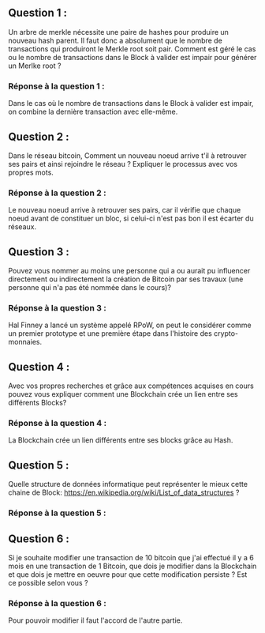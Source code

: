 ## Question 1 :
Un arbre de merkle nécessite une paire de hashes pour produire un nouveau hash parent. Il faut donc a absolument que le nombre de transactions qui produiront le Merkle root soit pair.
Comment est géré le cas ou le nombre de transactions dans le Block à valider est impair pour générer un Merlke root ?

### Réponse à la question 1 : 
Dans le cas où le nombre de transactions dans le Block à valider est impair, on combine la dernière transaction avec elle-même.

## Question 2 :
Dans le réseau bitcoin, Comment un nouveau noeud arrive t'il à retrouver ses pairs et ainsi rejoindre le réseau ? Expliquer le processus avec vos propres mots.

### Réponse à la question 2 :
Le nouveau noeud arrive à retrouver ses pairs, car il vérifie que chaque noeud avant de constituer un bloc, si celui-ci n'est pas bon il est écarter du réseaux.   

## Question 3 :
Pouvez vous nommer au moins une personne qui a ou aurait pu influencer directement ou indirectement la création de Bitcoin par ses travaux (une personne qui n'a pas été nommée dans le cours)?

### Réponse à la question 3 : 
Hal Finney a lancé un système appelé RPoW, on peut le considérer comme un premier prototype et une première étape dans l'histoire des crypto-monnaies.

## Question 4 : 
Avec vos propres recherches et grâce aux compétences acquises en cours pouvez vous expliquer comment une Blockchain crée un lien entre ses différents Blocks?

### Réponse à la question 4 : 
La Blockchain crée un lien différents entre ses blocks grâce au Hash.

## Question 5 :
Quelle structure de données informatique peut représenter le mieux cette chaine de Block: https://en.wikipedia.org/wiki/List_of_data_structures ?

### Réponse à la question 5 : 


## Question 6 : 
Si je souhaite modifier une transaction de 10 bitcoin que j'ai effectué il y a 6 mois en une transaction de 1 Bitcoin, que dois je modifier dans la Blockchain et que dois je mettre en oeuvre pour que cette modification persiste ?
Est ce possible selon vous ?

### Réponse à la question 6 : 
Pour pouvoir modifier il faut l'accord de l'autre partie. 
